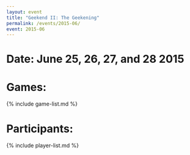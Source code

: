 ```yaml
---
layout: event
title: "Geekend II: The Geekening"
permalink: /events/2015-06/
event: 2015-06
---
```

# Date: June 25, 26, 27, and 28 2015

# Games:
{% include game-list.md %}

# Participants:
{% include player-list.md %}
